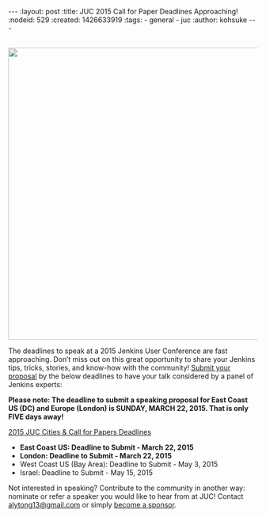 --- :layout: post :title: JUC 2015 Call for Paper Deadlines Approaching! :nodeid: 529 :created: 1426633919 :tags: - general - juc :author: kohsuke ---

[  
<img src="http://jenkins-ci.org/sites/default/files/images/JUC-banners-Papers-938px.jpg" width="590" />  
](https://www.cloudbees.com/jenkins-user-conference-call-papers)

The deadlines to speak at a 2015 Jenkins User Conference are fast approaching. Don’t miss out on this great opportunity to share your Jenkins tips, tricks, stories, and know-how with the community! [Submit your proposal](https://www.cloudbees.com/jenkins-user-conference-call-papers) by the below deadlines to have your talk considered by a panel of Jenkins experts:

**Please note: The deadline to submit a speaking proposal for East Coast US (DC) and Europe (London) is SUNDAY, MARCH 22, 2015. That is only FIVE days away!**

[2015 JUC Cities & Call for Papers Deadlines](https://www.cloudbees.com/jenkins-user-conference-call-papers)

- **East Coast US: Deadline to Submit - March 22, 2015**
- **London: Deadline to Submit - March 22, 2015**
- West Coast US (Bay Area): Deadline to Submit - May 3, 2015
- Israel: Deadline to Submit - May 15, 2015

Not interested in speaking? Contribute to the community in another way: nominate or refer a speaker you would like to hear from at JUC! Contact <alytong13@gmail.com> or simply [become a sponsor](https://www.cloudbees.com/2015-juc-and-cd-summit-world-tour-sponsorships).
